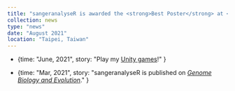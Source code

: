 ```yaml
---
title: "sangeranalyseR is awarded the <strong>Best Poster</strong> at <a href='https://bioc2021.bioconductor.org/' target='_blank'>Bioc2021</a> <a href='https://f1000research.com/posters/10-888' target='_blank'> >>Poster<< </a>"
collection: news
type: "news"
date: "August 2021"
location: "Taipei, Taiwan"
---
```


  - {time: "June, 2021", story: "Play my <a href='https://khchao.com/projects/' target='_blank'>Unity games</a>!" }

  - {time: "Mar, 2021", story: "sangeranalyseR is published on <i><a href='https://doi.org/10.1093/gbe/evab028' target='_blank'>Genome Biology and Evolution</a></i>." }
